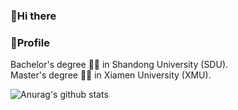 <!--
**King-Hell/King-Hell** is a ✨ _special_ ✨ repository because its `README.md` (this file) appears on your GitHub profile.

Here are some ideas to get you started:

- 🔭 I’m currently working on ...
- 🌱 I’m currently learning ...
- 👯 I’m looking to collaborate on ...
- 🤔 I’m looking for help with ...
- 💬 Ask me about ...
- 📫 How to reach me: ...
- 😄 Pronouns: ...
- ⚡ Fun fact: ...
-->
### 👋Hi there
### :book:Profile
Bachelor's degree 👨‍🎓 in Shandong University (SDU).  
Master's degree 👨‍🎓 in Xiamen University (XMU).  
 

![Anurag's github stats](https://github-readme-stats.vercel.app/api?username=King-Hell&show_icons=true&count_private=true)
